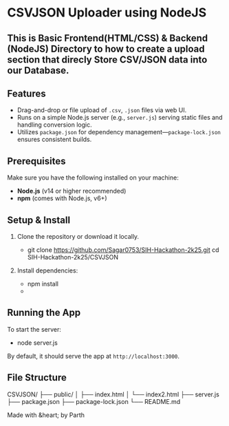 # CSVJSON Uploader using NodeJS
## This is Basic Frontend(HTML/CSS) & Backend (NodeJS) Directory to how to create a upload section that direcly Store CSV/JSON data into our Database.

##  Features

- Drag-and-drop or file upload of `.csv`, `.json` files via web UI.
- Runs on a simple Node.js server (e.g., `server.js`) serving static files and handling conversion logic.
- Utilizes `package.json` for dependency management—`package-lock.json` ensures consistent builds.

##  Prerequisites

Make sure you have the following installed on your machine:

- **Node.js** (v14 or higher recommended)  
- **npm** (comes with Node.js, v6+)

##  Setup & Install

1. Clone the repository or download it locally.  
   - git clone https://github.com/Sagar0753/SIH-Hackathon-2k25.git
   cd SIH-Hackathon-2k25/CSVJSON

2. Install dependencies:
   - npm install
   - 
## Running the App
To start the server:
   - node server.js

By default, it should serve the app at `http://localhost:3000`.

## File Structure
CSVJSON/
├── public/
│   ├── index.html
│   └── index2.html
├── server.js
├── package.json
├── package-lock.json
└── README.md

Made with &heart; by Parth
